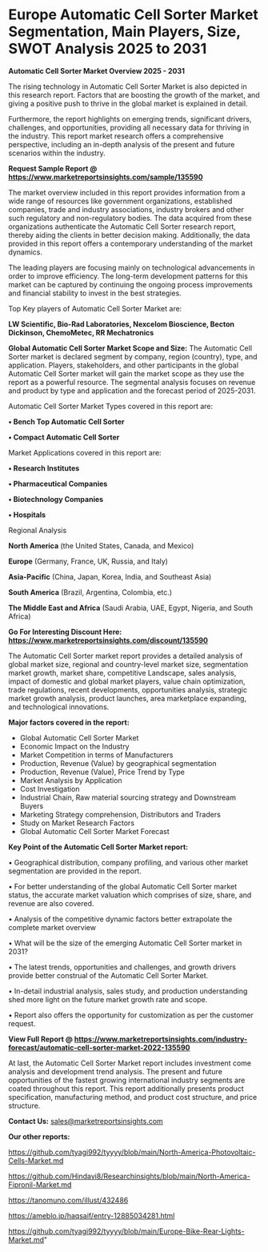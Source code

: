 # Europe Automatic Cell Sorter Market Segmentation, Main Players, Size, SWOT Analysis 2025 to 2031

<Strong> Automatic Cell Sorter Market Overview 2025 - 2031</strong>

The rising technology in Automatic Cell Sorter Market is also depicted in this research report. Factors that are boosting the growth of the market, and giving a positive push to thrive in the global market is explained in detail.

Furthermore, the report highlights on emerging trends, significant drivers, challenges, and opportunities, providing all necessary data for thriving in the industry. This report market research offers a comprehensive perspective, including an in-depth analysis of the present and future scenarios within the industry.

<strong>Request Sample Report @ <a href=https://www.marketreportsinsights.com/sample/135590>https://www.marketreportsinsights.com/sample/135590</a></strong>

The market overview included in this report provides information from a wide range of resources like government organizations, established companies, trade and industry associations, industry brokers and other such regulatory and non-regulatory bodies. The data acquired from these organizations authenticate the Automatic Cell Sorter research report, thereby aiding the clients in better decision making. Additionally, the data provided in this report offers a contemporary understanding of the market dynamics.

The leading players are focusing mainly on technological advancements in order to improve efficiency. The long-term development patterns for this market can be captured by continuing the ongoing process improvements and financial stability to invest in the best strategies.

Top Key players of Automatic Cell Sorter Market are:

<strong>LW Scientific, Bio-Rad Laboratories, Nexcelom Bioscience, Becton Dickinson, ChemoMetec, RR Mechatronics</strong>

<strong><b>Global Automatic Cell Sorter Market Scope and Size:</b></strong>
The Automatic Cell Sorter market is declared segment by company, region (country), type, and application. Players, stakeholders, and other participants in the global Automatic Cell Sorter market will gain the market scope as they use the report as a powerful resource. The segmental analysis focuses on revenue and product by type and application and the forecast period of 2025-2031.

Automatic Cell Sorter Market Types covered in this report are:

<strong>• Bench Top Automatic Cell Sorter

• Compact Automatic Cell Sorter</strong>

Market Applications covered in this report are:

<strong>• Research Institutes

• Pharmaceutical Companies

• Biotechnology Companies

• Hospitals</strong> 

Regional Analysis

<strong>North America</strong> (the United States, Canada, and Mexico)

<strong>Europe</strong> (Germany, France, UK, Russia, and Italy)

<strong>Asia-Pacific</strong> (China, Japan, Korea, India, and Southeast Asia)

<strong>South America</strong> (Brazil, Argentina, Colombia, etc.)

<strong>The Middle East and Africa</strong> (Saudi Arabia, UAE, Egypt, Nigeria, and South Africa)

<strong>Go For Interesting Discount Here: <a href=https://www.marketreportsinsights.com/discount/135590>https://www.marketreportsinsights.com/discount/135590</a></strong>

The Automatic Cell Sorter market report provides a detailed analysis of global market size, regional and country-level market size, segmentation market growth, market share, competitive Landscape, sales analysis, impact of domestic and global market players, value chain optimization, trade regulations, recent developments, opportunities analysis, strategic market growth analysis, product launches, area marketplace expanding, and technological innovations.

<strong><b>Major factors covered in the report:</b></strong>
<ul>
  <li>Global Automatic Cell Sorter Market </li>
  <li>Economic Impact on the Industry</li>
  <li>Market Competition in terms of Manufacturers</li>
  <li>Production, Revenue (Value) by geographical segmentation</li>
  <li>Production, Revenue (Value), Price Trend by Type</li>
  <li>Market Analysis by Application</li>
  <li>Cost Investigation</li>
  <li>Industrial Chain, Raw material sourcing strategy and Downstream Buyers</li>
  <li>Marketing Strategy comprehension, Distributors and Traders</li>
  <li>Study on Market Research Factors</li>
  <li>Global Automatic Cell Sorter Market Forecast</li>
</ul>

<strong><b>Key Point of the Automatic Cell Sorter Market report:</b></strong>

• Geographical distribution, company profiling, and various other market segmentation are provided in the report.

• For better understanding of the global Automatic Cell Sorter market status, the accurate market valuation which comprises of size, share, and revenue are also covered.

• Analysis of the competitive dynamic factors better extrapolate the complete market overview

• What will be the size of the emerging Automatic Cell Sorter market in 2031?

• The latest trends, opportunities and challenges, and growth drivers provide better construal of the Automatic Cell Sorter Market.

• In-detail industrial analysis, sales study, and production understanding shed more light on the future market growth rate and scope.

• Report also offers the opportunity for customization as per the customer request.

<strong><b>View Full Report @ <a href=https://www.marketreportsinsights.com/industry-forecast/automatic-cell-sorter-market-2022-135590>https://www.marketreportsinsights.com/industry-forecast/automatic-cell-sorter-market-2022-135590</a></b></strong>


At last, the Automatic Cell Sorter Market report includes investment come analysis and development trend analysis. The present and future opportunities of the fastest growing international industry segments are coated throughout this report. This report additionally presents product specification, manufacturing method, and product cost structure, and price structure.

<strong>Contact Us:</strong>
sales@marketreportsinsights.com

<strong>Our other reports:</strong>

<a href=https://github.com/tyagi992/tyyyy/blob/main/North-America-Photovoltaic-Cells-Market.md>https://github.com/tyagi992/tyyyy/blob/main/North-America-Photovoltaic-Cells-Market.md</a>

<a href=https://github.com/Hindavi8/Researchinsights/blob/main/North-America-Fipronil-Market.md>https://github.com/Hindavi8/Researchinsights/blob/main/North-America-Fipronil-Market.md</a>

<a href=https://tanomuno.com/illust/432486>https://tanomuno.com/illust/432486</a>

<a href=https://ameblo.jp/haqsaif/entry-12885034281.html>https://ameblo.jp/haqsaif/entry-12885034281.html</a>

<a href=https://github.com/tyagi992/tyyyy/blob/main/Europe-Bike-Rear-Lights-Market.md>https://github.com/tyagi992/tyyyy/blob/main/Europe-Bike-Rear-Lights-Market.md</a>"
